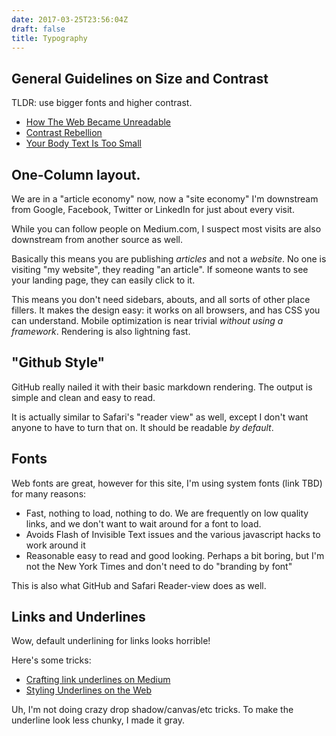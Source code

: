```yaml
---
date: 2017-03-25T23:56:04Z
draft: false
title: Typography
---
```


## General Guidelines on Size and Contrast

TLDR: use bigger fonts and higher contrast.

* [How The Web Became Unreadable](https://backchannel.com/how-the-web-became-unreadable-a781ddc711b6#.gqhmlwt6u)
* [Contrast Rebellion](http://contrastrebellion.com)
* [Your Body Text Is Too Small](https://blog.attackthefront.io/your-body-text-is-too-small-5e02d36dc902#.ab5myen3s)

## One-Column layout.

We are in a "article economy" now, now a "site economy"
I'm downstream from Google, Facebook, Twitter or LinkedIn for just about every visit.

While you can follow people on Medium.com, I suspect most visits are also downstream from another source as well.

Basically this means you are publishing *articles* and not a *website*.  No
one is visiting "my website", they reading "an article". If
someone wants to see your landing page, they can easily click to it.

This means you don't need sidebars, abouts, and all sorts of other place fillers.
It makes the design easy: it works on all browsers, and has CSS you can understand.  Mobile optimization is near
trivial *without using a framework*.  Rendering is also lightning fast.

## "Github Style"

GitHub really nailed it with their basic markdown rendering.   The output is simple and clean and easy to read.

It is actually similar to Safari's "reader view" as well, except I don't want
anyone to have to turn that on.  It should be readable *by default*.

## Fonts

Web fonts are great, however for this site, I'm using system fonts (link TBD)
for many reasons:

* Fast, nothing to load, nothing to do. We are frequently on low quality
  links, and we don't want to wait around for a font to load.
* Avoids Flash of Invisible Text issues and the various javascript hacks to work around
  it
* Reasonable easy to read and good looking.  Perhaps a bit boring, but I'm not
  the New York Times and don't need to do "branding by font"

This is also what GitHub and Safari Reader-view does as well.

## Links and Underlines

Wow, default underlining for links looks horrible!

Here's some tricks:

* [Crafting link underlines on Medium](https://medium.design/crafting-link-underlines-on-medium-7c03a9274f9#.ericl0z92)
* [Styling Underlines on the Web](https://css-tricks.com/styling-underlines-web/)

Uh, I'm not doing crazy drop shadow/canvas/etc tricks.  To make the underline look less chunky, I made it gray.

